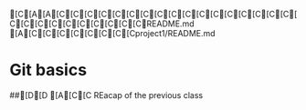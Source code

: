 
[C[A[A[C[C[C[C[C[C[C[C[C[C[C[C[C[C[C[C[C[C[C[C[C[C[C[C[C[C[CREADME.md
[A[C[C[C[C[C[C[C[Cproject1/README.md
# Git basics
##[D[D
[A[C[C REacap of the previous class